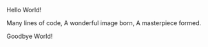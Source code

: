 Hello World!



Many lines of code,
A wonderful image born,
A masterpiece formed.












Goodbye World!